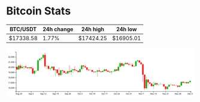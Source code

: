 # Bitcoin Stats

BTC/USDT|24h change|24h high|24h low|
|---|---|---|---|
|$17338.58|1.77%|$17424.25|$16905.01|

<img src="./chart.svg">
